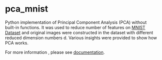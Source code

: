 # pca_mnist

Python implementation of Principal Component Analysis (PCA) without built-in functions. It was used to reduce number of features on [MNIST Dataset](http://yann.lecun.com/exdb/mnist/) and original images were constructed in the dataset with different reduced dimension numbers d. Various insights were provided to show how PCA works. 

For more information , please see [documentation](/doc).

